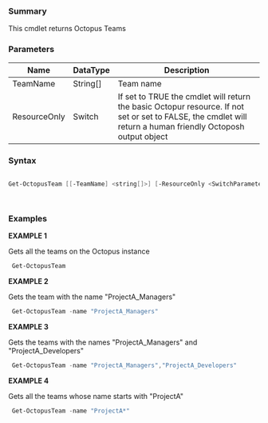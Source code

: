﻿### Summary

This cmdlet returns Octopus Teams
### Parameters
| Name | DataType          | Description |
| ------------- | ----------- | ----------- |
| TeamName | String[] |  Team name     |
| ResourceOnly | Switch |  If set to TRUE the cmdlet will return the basic Octopur resource. If not set or set to FALSE, the cmdlet will return a human friendly Octoposh output object     |

### Syntax
``` powershell

Get-OctopusTeam [[-TeamName] <string[]>] [-ResourceOnly <SwitchParameter>] [<CommonParameters>]




``` 

### Examples 

**EXAMPLE 1**

Gets all the teams on the Octopus instance

``` powershell 
 Get-OctopusTeam
``` 

**EXAMPLE 2**

Gets the team with the name "ProjectA_Managers"

``` powershell 
 Get-OctopusTeam -name "ProjectA_Managers"
``` 

**EXAMPLE 3**

Gets the teams with the names "ProjectA_Managers" and "ProjectA_Developers"

``` powershell 
 Get-OctopusTeam -name "ProjectA_Managers","ProjectA_Developers"
``` 

**EXAMPLE 4**

Gets all the teams whose name starts with "ProjectA"

``` powershell 
 Get-OctopusTeam -name "ProjectA*"
``` 

